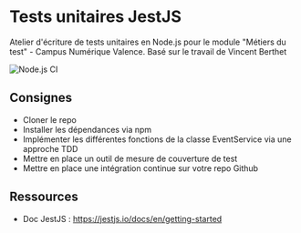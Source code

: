 # Tests unitaires JestJS

Atelier d'écriture de tests unitaires en Node.js pour le module "Métiers du test" - Campus Numérique Valence.
Basé sur le travail de Vincent Berthet

![Node.js CI](https://github.com/EmilieDescours/event-scheduler-jest/workflows/Node.js%20CI/badge.svg)

## Consignes

* Cloner le repo
* Installer les dépendances via npm
* Implémenter les différentes fonctions de la classe EventService via une approche TDD
* Mettre en place un outil de mesure de couverture de test
* Mettre en place une intégration continue sur votre repo Github

## Ressources

* Doc JestJS : https://jestjs.io/docs/en/getting-started


